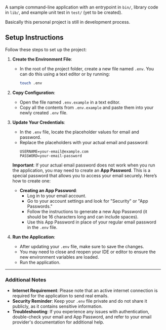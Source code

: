 A sample command-line application with an entrypoint in `bin/`, library code
in `lib/`, and example unit test in `test/` (yet to be created).

Basically this personal project is still in development process.



## Setup Instructions

Follow these steps to set up the project:

1. **Create the Environment File**:
   - In the root of the project folder, create a new file named `.env`. You can do this using a text editor or by running:
     ```bash
     touch .env
     ```

3. **Copy Configuration**:
   - Open the file named `.env.example` in a text editor.
   - Copy all the contents from `.env.example` and paste them into your newly created `.env` file.

4. **Update Your Credentials**:
   - In the `.env` file, locate the placeholder values for email and password.
   - Replace the placeholders with your actual email and password:
     ```plaintext
     USERNAME=your-email@example.com
     PASSWORD=your-email-password
     ```

   **Important**: If your actual email password does not work when you run the application, you may need to create an **App Password**. This is a special password that allows you to access your email securely. Here’s how to create one:
   - **Creating an App Password**:
     - Log in to your email account.
     - Go to your account settings and look for "Security" or "App Passwords."
     - Follow the instructions to generate a new App Password (it should be 16 characters long and can include spaces).
     - Use this App Password in place of your regular email password in the `.env` file.

5. **Run the Application**:
   - After updating your `.env` file, make sure to save the changes.
   - You may need to close and reopen your IDE or editor to ensure the new environment variables are loaded.
   - Run the application.

---

### Additional Notes

- **Internet Requirement**: Please note that an active internet connection is required for the application to send real emails.
- **Security Reminder**: Keep your `.env` file private and do not share it publicly, as it contains sensitive information.
- **Troubleshooting**: If you experience any issues with authentication, double-check your email and App Password, and refer to your email provider's documentation for additional help.
